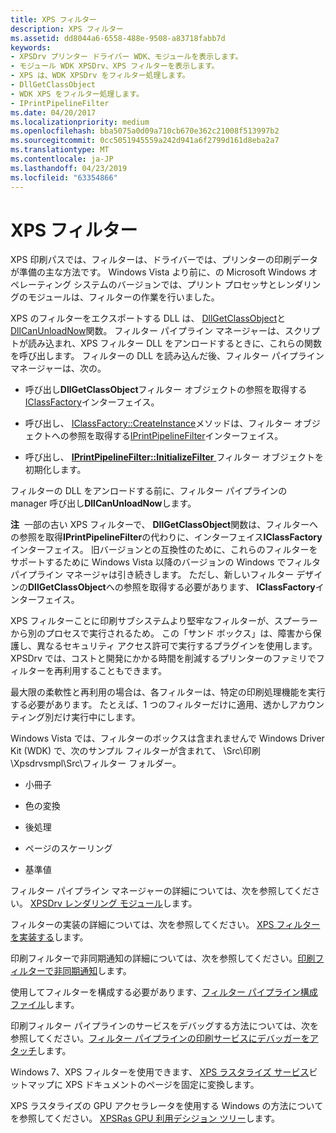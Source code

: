 ```yaml
---
title: XPS フィルター
description: XPS フィルター
ms.assetid: dd8044a6-6558-488e-9508-a83718fabb7d
keywords:
- XPSDrv プリンター ドライバー WDK、モジュールを表示します。
- モジュール WDK XPSDrv、XPS フィルターを表示します。
- XPS は、WDK XPSDrv をフィルター処理します。
- DllGetClassObject
- WDK XPS をフィルター処理します。
- IPrintPipelineFilter
ms.date: 04/20/2017
ms.localizationpriority: medium
ms.openlocfilehash: bba5075a0d09a710cb670e362c21008f513997b2
ms.sourcegitcommit: 0cc5051945559a242d941a6f2799d161d8eba2a7
ms.translationtype: MT
ms.contentlocale: ja-JP
ms.lasthandoff: 04/23/2019
ms.locfileid: "63354866"
---
```

# <a name="xps-filters"></a>XPS フィルター


XPS 印刷パスでは、フィルターは、ドライバーでは、プリンターの印刷データが準備の主な方法です。 Windows Vista より前に、の Microsoft Windows オペレーティング システムのバージョンでは、プリント プロセッサとレンダリングのモジュールは、フィルターの作業を行いました。

XPS のフィルターをエクスポートする DLL は、 [DllGetClassObject](https://go.microsoft.com/fwlink/p/?linkid=123418)と[DllCanUnloadNow](https://go.microsoft.com/fwlink/p/?linkid=123419)関数。 フィルター パイプライン マネージャーは、スクリプトが読み込まれ、XPS フィルター DLL をアンロードするときに、これらの関数を呼び出します。 フィルターの DLL を読み込んだ後、フィルター パイプライン マネージャーは、次の。

-   呼び出し**DllGetClassObject**フィルター オブジェクトの参照を取得する[IClassFactory](https://go.microsoft.com/fwlink/p/?linkid=123420)インターフェイス。

-   呼び出し、 [IClassFactory::CreateInstance](https://go.microsoft.com/fwlink/p/?linkid=123421)メソッドは、フィルター オブジェクトへの参照を取得する[IPrintPipelineFilter](https://msdn.microsoft.com/library/windows/hardware/ff554286)インターフェイス。

-   呼び出し、 [ **IPrintPipelineFilter::InitializeFilter** ](https://msdn.microsoft.com/library/windows/hardware/ff554291)フィルター オブジェクトを初期化します。

フィルターの DLL をアンロードする前に、フィルター パイプラインの manager 呼び出し**DllCanUnloadNow**します。

**注**  一部の古い XPS フィルターで、 **DllGetClassObject**関数は、フィルターへの参照を取得**IPrintPipelineFilter**の代わりに、インターフェイス**IClassFactory**インターフェイス。 旧バージョンとの互換性のために、これらのフィルターをサポートするために Windows Vista 以降のバージョンの Windows でフィルタ パイプライン マネージャは引き続きします。 ただし、新しいフィルター デザインの**DllGetClassObject**への参照を取得する必要があります、 **IClassFactory**インターフェイス。



XPS フィルターことに印刷サブシステムより堅牢なフィルターが、スプーラーから別のプロセスで実行されるため。 この「サンド ボックス」は、障害から保護し、異なるセキュリティ アクセス許可で実行するプラグインを使用します。 XPSDrv では、コストと開発にかかる時間を削減するプリンターのファミリでフィルターを再利用することもできます。

最大限の柔軟性と再利用の場合は、各フィルターは、特定の印刷処理機能を実行する必要があります。 たとえば、1 つのフィルターだけに適用、透かしアカウンティング別だけ実行中にします。

Windows Vista では、フィルターのボックスは含まれませんで Windows Driver Kit (WDK) で、次のサンプル フィルターが含まれて、 \\Src\\印刷\\Xpsdrvsmpl\\Src\\フィルター フォルダー。

-   小冊子

-   色の変換

-   後処理

-   ページのスケーリング

-   基準値

フィルター パイプライン マネージャーの詳細については、次を参照してください。 [XPSDrv レンダリング モジュール](xpsdrv-render-module.md)します。

フィルターの実装の詳細については、次を参照してください。 [XPS フィルターを実装する](implementing-xps-filters.md)します。

印刷フィルターで非同期通知の詳細については、次を参照してください。[印刷フィルターで非同期通知](asynchronous-notifications-in-print-filters.md)します。

使用してフィルターを構成する必要があります、[フィルター パイプライン構成ファイル](filter-pipeline-configuration-file.md)します。

印刷フィルター パイプラインのサービスをデバッグする方法については、次を参照してください。[フィルター パイプラインの印刷サービスにデバッガーをアタッチ](attaching-a-debugger-to-the-print-filter-pipeline-service.md)します。

Windows 7、XPS フィルターを使用できます、 [XPS ラスタライズ サービス](using-the-xps-rasterization-service.md)ビットマップに XPS ドキュメントのページを固定に変換します。

XPS ラスタライズの GPU アクセラレータを使用する Windows の方法についてを参照してください。 [XPSRas GPU 利用デシジョン ツリー](xpsras-usage-decision-tree.md)します。

